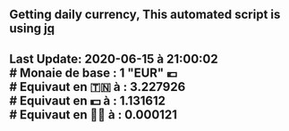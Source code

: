 ## Getting daily currency, This automated script is using [jq](https://stedolan.github.io/jq/)
## Last Update:  2020-06-15 à 21:00:02 </br># Monaie de base : 1 "EUR" 💶 </br> # Equivaut en 🇹🇳 à :  3.227926 </br> # Equivaut en 💵 à : 1.131612</br> # Equivaut en 🐱‍💻 à :  0.000121
